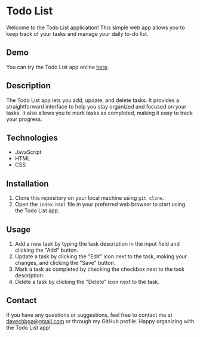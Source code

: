 # Todo List

Welcome to the Todo List application! This simple web app allows you to keep track of your tasks and manage your daily to-do list.

## Demo

You can try the Todo List app online [here](https://todo-app-local.netlify.app/).

## Description

The Todo List app lets you add, update, and delete tasks. It provides a straightforward interface to help you stay organized and focused on your tasks. It also allows you to mark tasks as completed, making it easy to track your progress.

## Technologies

- JavaScript
- HTML
- CSS

## Installation

1. Clone this repository on your local machine using `git clone`.
2. Open the `index.html` file in your preferred web browser to start using the Todo List app.

## Usage

1. Add a new task by typing the task description in the input field and clicking the "Add" button.
2. Update a task by clicking the "Edit" icon next to the task, making your changes, and clicking the "Save" button.
3. Mark a task as completed by checking the checkbox next to the task description.
4. Delete a task by clicking the "Delete" icon next to the task.

## Contact

If you have any questions or suggestions, feel free to contact me at [davechbga@gmail.com](mailto:davechbga@gmail.com) or through my GitHub profile. Happy organizing with the Todo List app!
